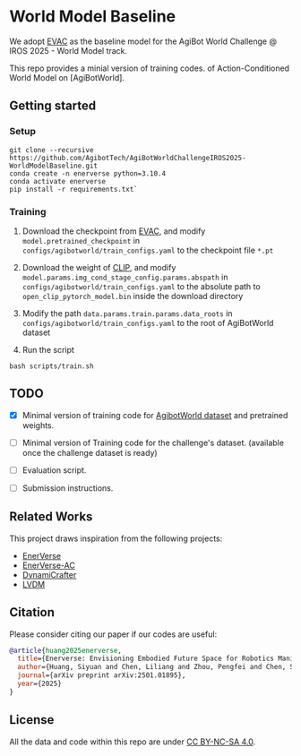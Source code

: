 # World Model Baseline

We adopt [EVAC](https://huggingface.co/agibot-world/EnerVerse-AC) as the baseline model for the AgiBot World Challenge @ IROS 2025 - World Model track.

This repo provides a minial version of training codes. of Action-Conditioned World Model on [AgiBotWorld].


## Getting started

### Setup
```
git clone --recursive https://github.com/AgibotTech/AgiBotWorldChallengeIROS2025-WorldModelBaseline.git
conda create -n enerverse python=3.10.4
conda activate enerverse
pip install -r requirements.txt`
```

### Training

1. Download the checkpoint from [EVAC](https://huggingface.co/agibot-world/EnerVerse-AC), and modify ``model.pretrained_checkpoint`` in ``configs/agibotworld/train_configs.yaml`` to the checkpoint file ``*.pt``

2. Download the weight of [CLIP](https://huggingface.co/laion/CLIP-ViT-H-14-laion2B-s32B-b79K), and modify ``model.params.img_cond_stage_config.params.abspath``
in ``configs/agibotworld/train_configs.yaml`` to the absolute path to ``open_clip_pytorch_model.bin`` inside the download directory

3. Modify the path ``data.params.train.params.data_roots`` in ``configs/agibotworld/train_configs.yaml`` to the root of AgiBotWorld dataset

4. Run the script
```
bash scripts/train.sh
```


## TODO
- [x] Minimal version of training code for [AgibotWorld dataset](https://github.com/OpenDriveLab/AgiBot-World) and pretrained weights.
- [ ] Minimal version of Training code for the challenge's dataset. (available once the challenge dataset is ready)  
- [ ] Evaluation script.
- [ ] Submission instructions.



## Related Works
This project draws inspiration from the following projects:
- [EnerVerse](https://sites.google.com/view/enerverse)
- [EnerVerse-AC](https://github.com/AgibotTech/EnerVerse-AC)
- [DynamiCrafter](https://github.com/Doubiiu/DynamiCrafter)
- [LVDM](https://github.com/YingqingHe/LVDM)



## Citation
Please consider citing our paper if our codes are useful:
```bib
@article{huang2025enerverse,
  title={Enerverse: Envisioning Embodied Future Space for Robotics Manipulation},
  author={Huang, Siyuan and Chen, Liliang and Zhou, Pengfei and Chen, Shengcong and Jiang, Zhengkai and Hu, Yue and Liao, Yue and Gao, Peng and Li, Hongsheng and Yao, Maoqing and others},
  journal={arXiv preprint arXiv:2501.01895},
  year={2025}
}
```


## License
All the data and code within this repo are under [CC BY-NC-SA 4.0](https://creativecommons.org/licenses/by-nc-sa/4.0/). 

